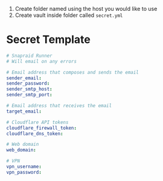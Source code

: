 1. Create folder named using the host you would like to use
2. Create vault inside folder called `secret.yml`

# Secret Template

```yaml
# Snapraid Runner
# Will email on any errors

# Email address that composes and sends the email
sender_email:
sender_password:
sender_smtp_host:
sender_smtp_port:

# Email address that receives the email
target_email:

# Cloudflare API tokens
cloudflare_firewall_token:
cloudflare_dns_token:

# Web domain
web_domain: 

# VPN
vpn_username: 
vpn_password: 
```